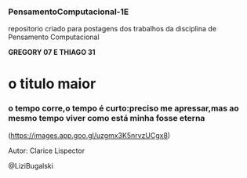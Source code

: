 ### PensamentoComputacional-1E
repositorio criado para postagens dos trabalhos da disciplina de Pensamento Computacional

**GREGORY 07 E THIAGO 31**
# o titulo maior 
### o tempo corre,o tempo é curto:preciso me apressar,mas ao mesmo tempo viver como está minha fosse eterna 
(https://images.app.goo.gl/uzgmx3K5nrvzUCgx8)

Autor: Clarice Lispector 

@LiziBugalski

